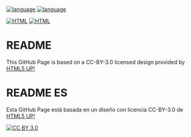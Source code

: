 [![language](https://img.shields.io/badge/language-ES-red)](#readme-es) [![language](https://img.shields.io/badge/language-EN-red)](#readme)

[![HTML](https://img.shields.io/badge/HTML-5-brightgreen)](https://html.spec.whatwg.org) [![HTML](https://img.shields.io/badge/CSS-3-brightgreen)](https://www.w3.org/TR/2001/WD-css3-roadmap-20010523)


# README

This GitHub Page is based on a CC-BY-3.0 licensed design provided by [HTML5 UP!](https://html5up.net)

# README ES

Esta GitHub Page está basada en un diseño con licencia CC-BY-3.0 de [HTML5 UP!](https://html5up.net)



[![CC BY 3.0][cc-by-shield]][cc-by]

[cc-by]: https://creativecommons.org/licenses/by/3.0/deed.es
[cc-by-image]: https://licensebuttons.net/l/by/3.0/88x31.png
[cc-by-shield]: https://img.shields.io/badge/License-CC%20BY%203.0-lightgrey.svg